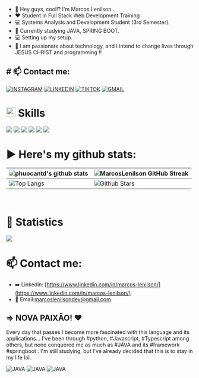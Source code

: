 - 👋 Hey guys, cool!? I'm Marcos Lenilson...
- ❤ Student in Full Stack Web Development Training
- 💻 Systems Analysis and Development Student (3rd Semester).
- 🌱 Currently studying JAVA, SPRING BOOT.
- 💻 Setting up my setup.
- 🙏 I am passionate about technology, and I intend to change lives through JESUS ​​CHRIST and programming !!

<h2># 📫 Contact me:</b></h2>

[![INSTAGRAM](https://img.shields.io/badge/Instagram-E4405F?style=for-the-badge&logo=instagram&logoColor=white)](https://www.instagram.com/marcos_lenilson/)
[![LINKEDIN](https://img.shields.io/badge/LinkedIn-0077B5?style=for-the-badge&logo=linkedin&logoColor=white)](https://www.linkedin.com/in/marcos-lenilson/)
[![TIKTOK](https://img.shields.io/badge/TikTok-000000?style=for-the-badge&logo=tiktok&logoColor=white)](https://www.tiktok.com/@marcos_futurodev)
[![GMAIL](https://img.shields.io/badge/Gmail-D14836?style=for-the-badge&logo=gmail&logoColor=white)](mailto:marcoslenilsondev@gmail.com)

# <img src="https://media2.giphy.com/media/QssGEmpkyEOhBCb7e1/giphy.gif?cid=ecf05e47a0n3gi1bfqntqmob8g9aid1oyj2wr3ds3mg700bl&rid=giphy.gif" width ="25"><b> Skills</b>

<p width="12%">
  <img  src="https://img.shields.io/badge/HTML5-E34F26.svg?style=for-the-badge&logo=HTML5&logoColor=white">
  <img src="https://img.shields.io/badge/CSS3-1572B6.svg?style=for-the-badge&logo=CSS3&logoColor=white">
  <img src="https://img.shields.io/badge/JavaScript-F7DF1E.svg?style=for-the-badge&logo=JavaScript&logoColor=black">
  <img src="https://img.shields.io/badge/MySQL-4479A1.svg?style=for-the-badge&logo=MySQL&logoColor=white">
  <img src="https://img.shields.io/badge/Python-3776AB.svg?style=for-the-badge&logo=Python&logoColor=white">
  <img src="https://img.shields.io/badge/Java-ED8B00?style=for-the-badge&logo=openjdk&logoColor=white">

  
# ▶️ Here's my github stats:

| ![phuocantd's github stats](https://github-readme-stats.vercel.app/api?username=MarcosLenilson&show_icons=true&theme=react)          | ![MarcosLenilson GitHub Streak](https://github-readme-streak-stats.herokuapp.com/?user=MarcosLenilson&theme=react)                                                                                                   |
| ------------------------------------------------------------------------------------------------------------------------------------ | -------------------------------------------------------------------------------------------------------------------------------------------------------------------------------------------------------------------- |
| ![Top Langs](https://github-readme-stats.vercel.app/api/top-langs/?username=MarcosLenilson&langs_count=8&theme=react&layout=compact) | ![Github Stars](https://github-readme-stats.vercel.app/api?username=MarcosLenilson&show_icons=true&locale=en&count_private=true&hide_rank=true&custom_title=My%20GitHub%20Stats&disable_animations=true&theme=react) |



  <!-- <img width="15%" src="https://img.shields.io/badge/TYPESCRIPT-000000?logo=typescript&logoColor=000000&color=d5e262">--> 
  <!-- <img width="10.3%" src="https://img.shields.io/badge/REACT-000000?logo=react&logoColor=000000&color=%2362b3e2">-->
  <!-- <img width="7.25%" src="https://img.shields.io/badge/GIT-000000?logo=git&logoColor=000000&color=ac76df">-->
  <!-- <img width="24%" src="https://img.shields.io/badge/STYLED%20COMPONENTS-000000?logo=styled-components&logoColor=000000&color=%2362b3e2"> -->
  <!-- <img width="11.5%" src="https://img.shields.io/badge/NODEJS-000000?logo=node.js&logoColor=000000&color=62e2a2"> -->
  <!-- <img width="15.5%" src="https://img.shields.io/badge/POSTGRESQL-000000?logo=postgresql&logoColor=000000&color=62d3e2"> -->
  <!-- <img width="8.35%" src="https://img.shields.io/badge/JEST-000000?logo=jest&logoColor=000000&color=%23dfb176"> -->
  <!-- <img width="11.75%" src="https://img.shields.io/badge/DOCKER-000000?logo=docker&logoColor=000000&color=686868"> -->
  <!-- <img width="14.5%" src="https://img.shields.io/badge/EXPRESSJS-000000?logo=express&logoColor=000000&color=62e2a2"> -->
  <!-- <img width="11.25%" src="https://img.shields.io/badge/NESTJS-000000?logo=nestjs&logoColor=000000&color=62e2a2"> -->
  <!-- <img width="11.75%" src="https://img.shields.io/badge/DJANGO-000000?logo=django&logoColor=000000&color=62e2a2"> -->
  <!-- <img width="8%" src="https://img.shields.io/badge/NPM-000000?logo=npm&logoColor=000000&color=%23ac76df"> -->
  <!-- <img width="9%" src="https://img.shields.io/badge/YARN-000000?logo=yarn&logoColor=000000&color=%23ac76df"> -->
</p>
<br />

# 🔷 Statistics</b>

![](https://github-profile-summary-cards.vercel.app/api/cards/profile-details?username=MarcosLenilson&theme=react)

# 📫 Contact me:</b>

- ➡️ Linkedin: [https://www.linkedin.com/in/marcos-lenilson/](https://www.linkedin.com/in/marcos-lenilson/)
- 📧 Email:[marcoslenilsondev@gmail.com](mailto:marcoslenilsondev@gmail.com)
  
  
<h2> => NOVA PAIXÃO! ❤ </h2>
Every day that passes I become more fascinated with this language and its applications... I've been through #python,
#Javascript, #Typescript among others, but none conquered me as much as #JAVA and its #framework #springboot .
I'm still studying, but I've already decided that this is to stay in my life lol.

  ![JAVA](https://img.shields.io/badge/Java-ED8B00?style=for-the-badge&logo=openjdk&logoColor=white) 
  ![JAVA](https://img.shields.io/badge/Java-ED8B00?style=for-the-badge&logo=openjdk&logoColor=white) 
  ![JAVA](https://img.shields.io/badge/Java-ED8B00?style=for-the-badge&logo=openjdk&logoColor=white) 


  
  
  
